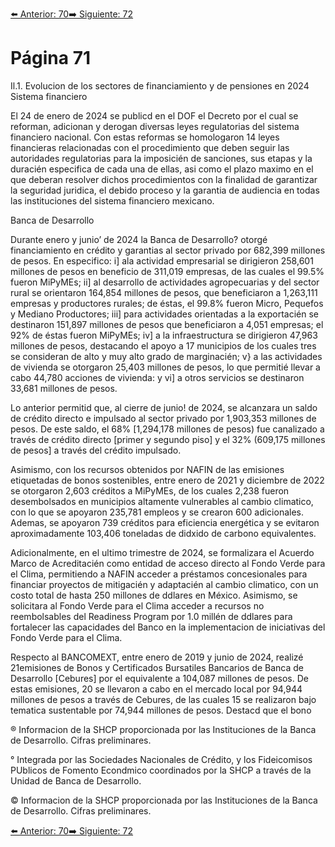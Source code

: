 [⬅️ Anterior: 70](./70.md)[➡️ Siguiente: 72](./72.md)

# Página 71


Il.1. Evolucion de los sectores de financiamiento y de pensiones en 2024
Sistema financiero

El 24 de enero de 2024 se publicd en el DOF el Decreto por el cual se reforman, adicionan y derogan diversas
leyes regulatorias del sistema financiero nacional. Con estas reformas se homologaron 14 leyes financieras
relacionadas con el procedimiento que deben seguir las autoridades regulatorias para la imposicién de
sanciones, sus etapas y la duracién especifica de cada una de ellas, asi como el plazo maximo en el que
deberan resolver dichos procedimientos con la finalidad de garantizar la seguridad juridica, el debido proceso
y la garantia de audiencia en todas las instituciones del sistema financiero mexicano.

Banca de Desarrollo

Durante enero y junio’ de 2024 la Banca de Desarrollo? otorgé financiamiento en crédito y garantias al sector
privado por 682,399 millones de pesos. En especifico: i] ala actividad empresarial se dirigieron 258,601 millones
de pesos en beneficio de 311,019 empresas, de las cuales el 99.5% fueron MiPyMEs; ii] al desarrollo de
actividades agropecuarias y del sector rural se orientaron 164,854 millones de pesos, que beneficiaron a 1,263,111
empresas y productores rurales; de éstas, el 99.8% fueron Micro, Pequefos y Mediano Productores; iii] para
actividades orientadas a la exportacién se destinaron 151,897 millones de pesos que beneficiaron a 4,051
empresas; el 92% de éstas fueron MiPyMEs; iv] a la infraestructura se dirigieron 47,963 millones de pesos,
destacando el apoyo a 17 municipios de los cuales tres se consideran de alto y muy alto grado de marginacién;
v} a las actividades de vivienda se otorgaron 25,403 millones de pesos, lo que permitié llevar a cabo 44,780
acciones de vivienda: y vi] a otros servicios se destinaron 33,681 millones de pesos.

Lo anterior permitid que, al cierre de junio! de 2024, se alcanzara un saldo de crédito directo e impulsado al
sector privado por 1,903,353 millones de pesos. De este saldo, el 68% [1,294,178 millones de pesos) fue
canalizado a través de crédito directo [primer y segundo piso] y el 32% (609,175 millones de pesos] a través del
crédito impulsado.

Asimismo, con los recursos obtenidos por NAFIN de las emisiones etiquetadas de bonos sostenibles, entre
enero de 2021 y diciembre de 2022 se otorgaron 2,603 créditos a MiPyMEs, de los cuales 2,238 fueron
desembolsados en municipios altamente vulnerables al cambio climatico, con lo que se apoyaron 235,781
empleos y se crearon 600 adicionales. Ademas, se apoyaron 739 créditos para eficiencia energética y se
evitaron aproximadamente 103,406 toneladas de didxido de carbono equivalentes.

Adicionalmente, en el ultimo trimestre de 2024, se formalizara el Acuerdo Marco de Acreditacién como entidad
de acceso directo al Fondo Verde para el Clima, permitiendo a NAFIN acceder a préstamos concesionales
para financiar proyectos de mitigacién y adaptacién al cambio climatico, con un costo total de hasta 250
millones de ddlares en México. Asimismo, se solicitara al Fondo Verde para el Clima acceder a recursos no
reembolsables del Readiness Program por 1.0 millén de ddlares para fortalecer las capacidades del Banco en
la implementacion de iniciativas del Fondo Verde para el Clima.

Respecto al BANCOMEXT, entre enero de 2019 y junio de 2024, realizé 21emisiones de Bonos y Certificados
Bursatiles Bancarios de Banca de Desarrollo [Cebures] por el equivalente a 104,087 millones de pesos. De estas
emisiones, 20 se llevaron a cabo en el mercado local por 94,944 millones de pesos a través de Cebures, de las
cuales 15 se realizaron bajo tematica sustentable por 74,944 millones de pesos. Destacd que el bono

® Informacion de la SHCP proporcionada por las Instituciones de la Banca de Desarrollo. Cifras preliminares.

° Integrada por las Sociedades Nacionales de Crédito, y los Fideicomisos PUblicos de Fomento Econdmico coordinados por la SHCP a
través de la Unidad de Banca de Desarrollo.

© Informacion de la SHCP proporcionada por las Instituciones de la Banca de Desarrollo. Cifras preliminares.


[⬅️ Anterior: 70](./70.md)[➡️ Siguiente: 72](./72.md)